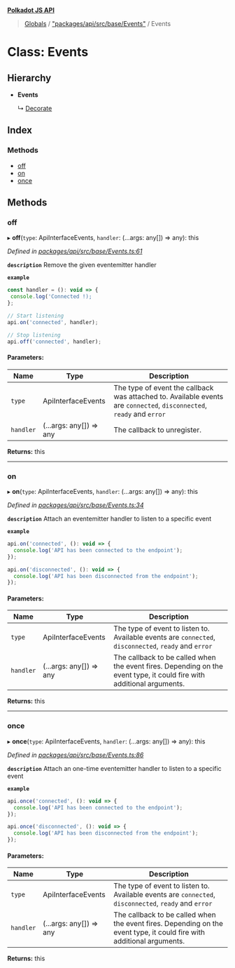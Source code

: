 **[Polkadot JS API](../README.md)**

> [Globals](../globals.md) / ["packages/api/src/base/Events"](../modules/_packages_api_src_base_events_.md) / Events

# Class: Events

## Hierarchy

* **Events**

  ↳ [Decorate](_packages_api_src_base_decorate_.decorate.md)

## Index

### Methods

* [off](_packages_api_src_base_events_.events.md#off)
* [on](_packages_api_src_base_events_.events.md#on)
* [once](_packages_api_src_base_events_.events.md#once)

## Methods

### off

▸ **off**(`type`: ApiInterfaceEvents, `handler`: (...args: any[]) => any): this

*Defined in [packages/api/src/base/Events.ts:61](https://github.com/polkadot-js/api/blob/f778bf32e/packages/api/src/base/Events.ts#L61)*

**`description`** Remove the given eventemitter handler

**`example`** 
<BR>

```javascript
const handler = (): void => {
 console.log('Connected !);
};

// Start listening
api.on('connected', handler);

// Stop listening
api.off('connected', handler);
```

#### Parameters:

Name | Type | Description |
------ | ------ | ------ |
`type` | ApiInterfaceEvents | The type of event the callback was attached to. Available events are `connected`, `disconnected`, `ready` and `error` |
`handler` | (...args: any[]) => any | The callback to unregister.  |

**Returns:** this

___

### on

▸ **on**(`type`: ApiInterfaceEvents, `handler`: (...args: any[]) => any): this

*Defined in [packages/api/src/base/Events.ts:34](https://github.com/polkadot-js/api/blob/f778bf32e/packages/api/src/base/Events.ts#L34)*

**`description`** Attach an eventemitter handler to listen to a specific event

**`example`** 
<BR>

```javascript
api.on('connected', (): void => {
  console.log('API has been connected to the endpoint');
});

api.on('disconnected', (): void => {
  console.log('API has been disconnected from the endpoint');
});
```

#### Parameters:

Name | Type | Description |
------ | ------ | ------ |
`type` | ApiInterfaceEvents | The type of event to listen to. Available events are `connected`, `disconnected`, `ready` and `error` |
`handler` | (...args: any[]) => any | The callback to be called when the event fires. Depending on the event type, it could fire with additional arguments.  |

**Returns:** this

___

### once

▸ **once**(`type`: ApiInterfaceEvents, `handler`: (...args: any[]) => any): this

*Defined in [packages/api/src/base/Events.ts:86](https://github.com/polkadot-js/api/blob/f778bf32e/packages/api/src/base/Events.ts#L86)*

**`description`** Attach an one-time eventemitter handler to listen to a specific event

**`example`** 
<BR>

```javascript
api.once('connected', (): void => {
  console.log('API has been connected to the endpoint');
});

api.once('disconnected', (): void => {
  console.log('API has been disconnected from the endpoint');
});
```

#### Parameters:

Name | Type | Description |
------ | ------ | ------ |
`type` | ApiInterfaceEvents | The type of event to listen to. Available events are `connected`, `disconnected`, `ready` and `error` |
`handler` | (...args: any[]) => any | The callback to be called when the event fires. Depending on the event type, it could fire with additional arguments.  |

**Returns:** this
